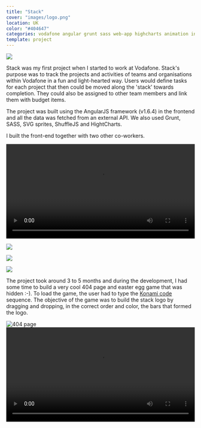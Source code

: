 ```yaml
---
title: "Stack"
cover: "images/logo.png"
location: UK
color: "#404647"
categories: vodafone angular grunt sass web-app highcharts animation inverted
template: project
---
```


![](/work/stack/images/0.jpg)

Stack was my first project when I started to work at Vodafone. Stack's purpose was to track the projects and activities of teams and organisations within Vodafone in a fun and light-hearted way. Users would define tasks for each project that then could be moved along the 'stack' towards completion. They could also be assigned to other team members and link them with budget items.

The project was built using the AngularJS framework (v1.6.4) in the frontend and all the data was fetched from an external API. We also used Grunt, SASS, SVG sprites, ShuffleJS and HightCharts.

I built the front-end together with two other co-workers.

<video class="full-img" width="100%" controls>
  <source src="/work/stack/images/stack_v1.4.mp4" type="video/mp4" />
</video>

![](/work/stack/images/1.jpg)

![](/work/stack/images/2.jpg)

![](/work/stack/images/3.jpg)

The project took around 3 to 5 months and during the development, I had some time to build a very cool 404 page and easter egg game that was hidden :-). To load the game, the user had to type the [Konami code](https://en.wikipedia.org/wiki/Konami_Code) sequence. The objective of the game was to build the stack logo by dragging and dropping, in the correct order and color, the bars that formed the logo.

<img class="gif" src="/work/stack/images/stack-404-error.gif" alt="404 page" />

<video class="full-img" width="100%" controls>
  <source src="/work/stack/images/stack-easter-egg.mp4" type="video/mp4" />
</video>
